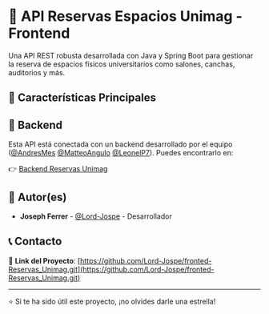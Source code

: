 # 🏫 API Reservas Espacios Unimag - Frontend

Una API REST robusta desarrollada con Java y Spring Boot para gestionar la reserva de espacios físicos universitarios como salones, canchas, auditorios y más.

## 🚀 Características Principales


## 🔗 Backend

Esta API está conectada con un backend desarrollado por el equipo ([@AndresMes](https://github.com/Lord-Jospe) [@MatteoAngulo](https://github.com/MatteoAngulo) [@LeonelP7](https://github.com/LeonelP7)). Puedes encontrarlo en:

👉 [Backend Reservas Unimag](https://github.com/MatteoAngulo/reservasEspaciosUnimag)

## 👥 Autor(es)

- **Joseph Ferrer** - [@Lord-Jospe](https://github.com/Lord-Jospe) - Desarrollador

## 📞 Contacto

🔗 **Link del Proyecto**: [https://github.com/Lord-Jospe/fronted-Reservas_Unimag.git](https://github.com/Lord-Jospe/fronted-Reservas_Unimag.git)

---

⭐ Si te ha sido útil este proyecto, ¡no olvides darle una estrella!
